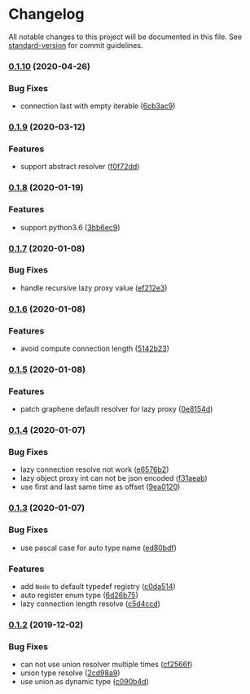 # Changelog

All notable changes to this project will be documented in this file. See [standard-version](https://github.com/conventional-changelog/standard-version) for commit guidelines.

### [0.1.10](https://github.com/NateScarlet/graphene-resolver/compare/v0.1.9...v0.1.10) (2020-04-26)


### Bug Fixes

* connection last with empty iterable ([6cb3ac9](https://github.com/NateScarlet/graphene-resolver/commit/6cb3ac992994000731f924009bb3794006dd3fda))

### [0.1.9](https://github.com/NateScarlet/graphene-resolver/compare/v0.1.8...v0.1.9) (2020-03-12)


### Features

* support abstract resolver ([f0f72dd](https://github.com/NateScarlet/graphene-resolver/commit/f0f72dd))

### [0.1.8](https://github.com/NateScarlet/graphene-resolver/compare/v0.1.7...v0.1.8) (2020-01-19)


### Features

* support python3.6 ([3bb6ec9](https://github.com/NateScarlet/graphene-resolver/commit/3bb6ec9))

### [0.1.7](https://github.com/NateScarlet/graphene-resolver/compare/v0.1.6...v0.1.7) (2020-01-08)


### Bug Fixes

* handle recursive lazy proxy value ([ef212e3](https://github.com/NateScarlet/graphene-resolver/commit/ef212e3))

### [0.1.6](https://github.com/NateScarlet/graphene-resolver/compare/v0.1.5...v0.1.6) (2020-01-08)


### Features

* avoid compute connection length ([5142b23](https://github.com/NateScarlet/graphene-resolver/commit/5142b23))

### [0.1.5](https://github.com/NateScarlet/graphene-resolver/compare/v0.1.4...v0.1.5) (2020-01-08)


### Features

* patch graphene default resolver for lazy proxy ([0e8154d](https://github.com/NateScarlet/graphene-resolver/commit/0e8154d))

### [0.1.4](https://github.com/NateScarlet/graphene-resolver/compare/v0.1.3...v0.1.4) (2020-01-07)


### Bug Fixes

* lazy connection resolve not work ([e6576b2](https://github.com/NateScarlet/graphene-resolver/commit/e6576b2))
* lazy object proxy int can not be json encoded ([f31aeab](https://github.com/NateScarlet/graphene-resolver/commit/f31aeab))
* use first and last same time as offset ([9ea0120](https://github.com/NateScarlet/graphene-resolver/commit/9ea0120))

### [0.1.3](https://github.com/NateScarlet/graphene-resolver/compare/v0.1.2...v0.1.3) (2020-01-07)


### Bug Fixes

* use pascal case for auto type name ([ed80bdf](https://github.com/NateScarlet/graphene-resolver/commit/ed80bdf))


### Features

* add `Node` to default typedef registry ([c0da514](https://github.com/NateScarlet/graphene-resolver/commit/c0da514))
* auto register enum type ([6d26b75](https://github.com/NateScarlet/graphene-resolver/commit/6d26b75))
* lazy connection length resolve ([c5d4ccd](https://github.com/NateScarlet/graphene-resolver/commit/c5d4ccd))

### [0.1.2](https://github.com/NateScarlet/graphene-resolver/compare/v0.1.1...v0.1.2) (2019-12-02)


### Bug Fixes

* can not use union resolver multiple times ([cf2566f](https://github.com/NateScarlet/graphene-resolver/commit/cf2566fff3b7bbb103e5a1f5d9419a1af0c0086f))
* union type resolve ([2cd98a9](https://github.com/NateScarlet/graphene-resolver/commit/2cd98a933cf67eeb84e5359f53c352ab0486e4b5))
* use union as dynamic type ([c090b4d](https://github.com/NateScarlet/graphene-resolver/commit/c090b4d7e9f92a7bfd7a057ee27a4edfab5fbf4c))
